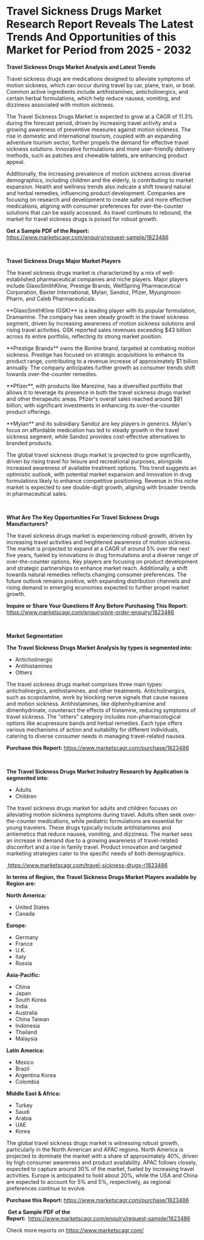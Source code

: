 <p><h1>Travel Sickness Drugs Market Research Report Reveals The Latest Trends And Opportunities of this Market for Period from 2025 - 2032</h1></p><p><strong>Travel Sickness Drugs Market Analysis and Latest Trends</strong></p>
<p><p>Travel sickness drugs are medications designed to alleviate symptoms of motion sickness, which can occur during travel by car, plane, train, or boat. Common active ingredients include antihistamines, anticholinergics, and certain herbal formulations, which help reduce nausea, vomiting, and dizziness associated with motion sickness.</p><p>The Travel Sickness Drugs Market is expected to grow at a CAGR of 11.3% during the forecast period, driven by increasing travel activity and a growing awareness of preventive measures against motion sickness. The rise in domestic and international tourism, coupled with an expanding adventure tourism sector, further propels the demand for effective travel sickness solutions. Innovative formulations and more user-friendly delivery methods, such as patches and chewable tablets, are enhancing product appeal. </p><p>Additionally, the increasing prevalence of motion sickness across diverse demographics, including children and the elderly, is contributing to market expansion. Health and wellness trends also indicate a shift toward natural and herbal remedies, influencing product development. Companies are focusing on research and development to create safer and more effective medications, aligning with consumer preferences for over-the-counter solutions that can be easily accessed. As travel continues to rebound, the market for travel sickness drugs is poised for robust growth.</p></p>
<p><strong>Get a Sample PDF of the Report:&nbsp;</strong> <a href="https://www.marketscagr.com/enquiry/request-sample/1823486?utm_campaign=2470&utm_medium=2&utm_source=Github&utm_content=ia&utm_term=08032025&utm_id=travel-sickness-drugs">https://www.marketscagr.com/enquiry/request-sample/1823486</a></p>
<p>&nbsp;</p>
<p><strong>Travel Sickness Drugs Major Market Players</strong></p>
<p><p>The travel sickness drugs market is characterized by a mix of well-established pharmaceutical companies and niche players. Major players include GlaxoSmithKline, Prestige Brands, WellSpring Pharmaceutical Corporation, Baxter International, Mylan, Sandoz, Pfizer, Myungmoon Pharm, and Caleb Pharmaceuticals.</p><p>**GlaxoSmithKline (GSK)** is a leading player with its popular formulation, Dramamine. The company has seen steady growth in the travel sickness segment, driven by increasing awareness of motion sickness solutions and rising travel activities. GSK reported sales revenues exceeding $43 billion across its entire portfolio, reflecting its strong market position.</p><p>**Prestige Brands** owns the Bonine brand, targeted at combating motion sickness. Prestige has focused on strategic acquisitions to enhance its product range, contributing to a revenue increase of approximately $1 billion annually. The company anticipates further growth as consumer trends shift towards over-the-counter remedies.</p><p>**Pfizer**, with products like Marezine, has a diversified portfolio that allows it to leverage its presence in both the travel sickness drugs market and other therapeutic areas. Pfizer's overall sales reached around $81 billion, with significant investments in enhancing its over-the-counter product offerings.</p><p>**Mylan** and its subsidiary Sandoz are key players in generics. Mylan's focus on affordable medication has led to steady growth in the travel sickness segment, while Sandoz provides cost-effective alternatives to branded products.</p><p>The global travel sickness drugs market is projected to grow significantly, driven by rising travel for leisure and recreational purposes, alongside increased awareness of available treatment options. This trend suggests an optimistic outlook, with potential market expansion and innovation in drug formulations likely to enhance competitive positioning. Revenue in this niche market is expected to see double-digit growth, aligning with broader trends in pharmaceutical sales.</p></p>
<p>&nbsp;</p>
<p><strong>What Are The Key Opportunities For Travel Sickness Drugs Manufacturers?</strong></p>
<p><p>The travel sickness drugs market is experiencing robust growth, driven by increasing travel activities and heightened awareness of motion sickness. The market is projected to expand at a CAGR of around 5% over the next five years, fueled by innovations in drug formulations and a diverse range of over-the-counter options. Key players are focusing on product development and strategic partnerships to enhance market reach. Additionally, a shift towards natural remedies reflects changing consumer preferences. The future outlook remains positive, with expanding distribution channels and rising demand in emerging economies expected to further propel market growth.</p></p>
<p><strong>Inquire or Share Your Questions If Any Before Purchasing This Report:</strong> <a href="https://www.marketscagr.com/enquiry/pre-order-enquiry/1823486?utm_campaign=2470&utm_medium=2&utm_source=Github&utm_content=ia&utm_term=08032025&utm_id=travel-sickness-drugs">https://www.marketscagr.com/enquiry/pre-order-enquiry/1823486</a></p>
<p>&nbsp;</p>
<p><strong>Market Segmentation</strong></p>
<p><strong>The Travel Sickness Drugs Market Analysis by types is segmented into:</strong></p>
<p><ul><li>Anticholinergic</li><li>Antihistamines</li><li>Others</li></ul></p>
<p><p>The travel sickness drugs market comprises three main types: anticholinergics, antihistamines, and other treatments. Anticholinergics, such as scopolamine, work by blocking nerve signals that cause nausea and motion sickness. Antihistamines, like diphenhydramine and dimenhydrinate, counteract the effects of histamine, reducing symptoms of travel sickness. The "others" category includes non-pharmacological options like acupressure bands and herbal remedies. Each type offers various mechanisms of action and suitability for different individuals, catering to diverse consumer needs in managing travel-related nausea.</p></p>
<p><strong>Purchase this Report:&nbsp;</strong><a href="https://www.marketscagr.com/purchase/1823486?utm_campaign=2470&utm_medium=2&utm_source=Github&utm_content=ia&utm_term=08032025&utm_id=travel-sickness-drugs">https://www.marketscagr.com/purchase/1823486</a></p>
<p>&nbsp;</p>
<p><strong>The Travel Sickness Drugs Market Industry Research by Application is segmented into:</strong></p>
<p><ul><li>Adults</li><li>Children</li></ul></p>
<p><p>The travel sickness drugs market for adults and children focuses on alleviating motion sickness symptoms during travel. Adults often seek over-the-counter medications, while pediatric formulations are essential for young travelers. These drugs typically include antihistamines and antiemetics that reduce nausea, vomiting, and dizziness. The market sees an increase in demand due to a growing awareness of travel-related discomfort and a rise in family travel. Product innovation and targeted marketing strategies cater to the specific needs of both demographics.</p></p>
<p><a href="https://www.marketscagr.com/travel-sickness-drugs-r1823486?utm_campaign=2470&utm_medium=2&utm_source=Github&utm_content=ia&utm_term=08032025&utm_id=travel-sickness-drugs">&nbsp;https://www.marketscagr.com/travel-sickness-drugs-r1823486</a></p>
<p><strong>In terms of Region, the Travel Sickness Drugs Market Players available by Region are:</strong></p>
<p>
    <p> <strong> North America: </strong>
        <ul>
            <li>United States</li>
            <li>Canada</li>
        </ul>
        </p> 
    <p> <strong> Europe: </strong>
        <ul>
            <li>Germany</li>
            <li>France</li>
            <li>U.K.</li>
            <li>Italy</li>
            <li>Russia</li>
        </ul>
        </p> 
    <p> <strong> Asia-Pacific: </strong>
        <ul>
            <li>China</li>
            <li>Japan</li>
            <li>South Korea</li>
            <li>India</li>
            <li>Australia</li>
            <li>China Taiwan</li>
            <li>Indonesia</li>
            <li>Thailand</li>
            <li>Malaysia</li>
        </ul>
        </p> 
    <p> <strong> Latin America: </strong>
        <ul>
            <li>Mexico</li>
            <li>Brazil</li>
            <li>Argentina Korea</li>
            <li>Colombia</li>
        </ul>
        </p> 
    <p> <strong> Middle East & Africa: </strong>
        <ul>
            <li>Turkey</li>
            <li>Saudi</li>
            <li>Arabia</li>
            <li>UAE</li>
            <li>Korea</li>
        </ul>
    </p>
    </p>
<p><p>The global travel sickness drugs market is witnessing robust growth, particularly in the North American and APAC regions. North America is projected to dominate the market with a share of approximately 40%, driven by high consumer awareness and product availability. APAC follows closely, expected to capture around 30% of the market, fueled by increasing travel activities. Europe is anticipated to hold about 20%, while the USA and China are expected to account for 5% and 5%, respectively, as regional preferences continue to evolve.</p></p>
<p><strong>Purchase this Report: </strong><a href="https://www.marketscagr.com/purchase/1823486?utm_campaign=2470&utm_medium=2&utm_source=Github&utm_content=ia&utm_term=08032025&utm_id=travel-sickness-drugs">https://www.marketscagr.com/purchase/1823486</a></p>
<p>&nbsp;<strong>Get a Sample PDF of the Report:&nbsp;&nbsp;</strong><a href="https://www.marketscagr.com/enquiry/request-sample/1823486?utm_campaign=2470&utm_medium=2&utm_source=Github&utm_content=ia&utm_term=08032025&utm_id=travel-sickness-drugs">https://www.marketscagr.com/enquiry/request-sample/1823486</a></p>
<p><strong></strong></p>
<p>Check more reports on <a href="https://www.marketscagr.com/?utm_campaign=2470&utm_medium=2&utm_source=Github&utm_content=ia&utm_term=08032025&utm_id=travel-sickness-drugs">https://www.marketscagr.com/</a></p>